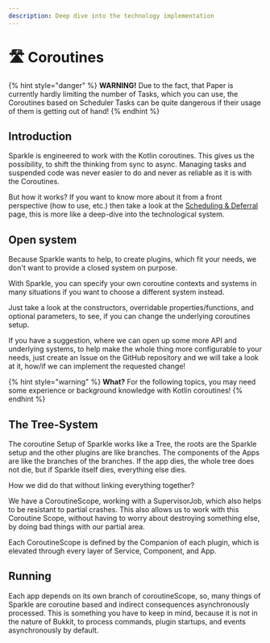 ```yaml
---
description: Deep dive into the technology implementation
---
```


# 🛣 Coroutines

{% hint style="danger" %}
**WARNING!** Due to the fact, that Paper is currently hardly limiting the number of Tasks, which you can use, the Coroutines based on Scheduler Tasks can be quite dangerous if their usage of them is getting out of hand!
{% endhint %}

## Introduction

Sparkle is engineered to work with the Kotlin coroutines. This gives us the possibility, to shift the thinking from sync to async. Managing tasks and suspended code was never easier to do and never as reliable as it is with the Coroutines.

But how it works? If you want to know more about it from a front perspective (how to use, etc.) then take a look at the [Scheduling & Deferral](scheduling-and-deferral.md) page, this is more like a deep-dive into the technological system.

## Open system

Because Sparkle wants to help, to create plugins, which fit your needs, we don't want to provide a closed system on purpose.

With Sparkle, you can specify your own coroutine contexts and systems in many situations if you want to choose a different system instead.

Just take a look at the constructors, overridable properties/functions, and optional parameters, to see, if you can change the underlying coroutines setup.&#x20;

If you have a suggestion, where we can open up some more API and underlying systems, to help make the whole thing more configurable to your needs, just create an Issue on the GitHub repository and we will take a look at it, how/if we can implement the requested change!

{% hint style="warning" %}
**What?** For the following topics, you may need some experience or background knowledge with Kotlin coroutines!
{% endhint %}

## The Tree-System

The coroutine Setup of Sparkle works like a Tree, the roots are the Sparkle setup and the other plugins are like branches. The components of the Apps are like the branches of the branches. If the app dies, the whole tree does not die, but if Sparkle itself dies, everything else dies.

How we did do that without linking everything together?

We have a CoroutineScope, working with a SupervisorJob, which also helps to be resistant to partial crashes. This also allows us to work with this Coroutine Scope, without having to worry about destroying something else, by doing bad things with our partial area.

Each CoroutineScope is defined by the Companion of each plugin, which is elevated through every layer of Service, Component, and App.

## Running

Each app depends on its own branch of coroutineScope, so, many things of Sparkle are coroutine based and indirect consequences asynchronously processed. This is something you have to keep in mind, because it is not in the nature of Bukkit, to process commands, plugin startups, and events asynchronously by default.



